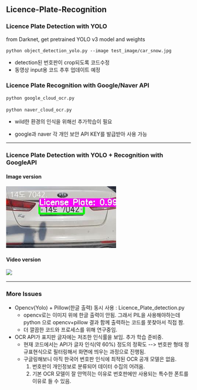 ## Licence-Plate-Recognition

### Licence Plate Detection with YOLO

from Darknet, get pretrained YOLO v3 model and weights

    python object_detection_yolo.py --image test_image/car_snow.jpg

* detection된 번호판이 crop되도록 코드수정
* 동영상 input용 코드 추후 업데이트 예정

### Licence Plate Recognition with Google/Naver API

    python google_cloud_ocr.py

    python naver_cloud_ocr.py

* wild한 환경의 인식을 위해선 추가학습이 필요

* google과 naver 각 개인 보안 API KEY를 발급받아 사용 가능

----------------------------------------------------------------------------

### Licence Plate Detection with YOLO + Recognition with GoogleAPI
#### Image version


![image_output](Images/sample01.jpg)


#### Video version


![](Images/video_output_sample.gif)

-----------------------------------------------------------------------------

### More Issues
* Opencv(Yolo) + Pillow(한글 출력) 동시 사용 : Licence_Plate_detection.py
    * opencv로는 이미지 위에 한글 출력이 안됨. 그래서 PIL을 사용해야하는데 python 으로 opencv+pillow 결과 함께 출력하는 코드를 못찾아서 직접 짬.
    * 더 깔끔한 코드와 프로세스를 위해 연구중임.
* OCR API가 표지판 글자에는 저조한 인식률을 보임. 추가 학습 준비중. 
    * 현재 코드에서는 API가 글자 인식(약 60%) 정도의 정확도 --> 번호판 형태 정규표현식으로 필터링해서 화면에 띄우는 과정으로 진행됨.
    * 구글링해보니 아직 한국어 번호판 인식에 최적된 OCR 공개 모델은 없음. 
        1) 번호판이 개인정보로 분류되어 데이터 수집의 어려움. 
        2) 기본 OCR 모델이 잘 안먹히는 이유로 번호판에만 사용되는 특수한 폰트를 이유로 들 수 있음.
